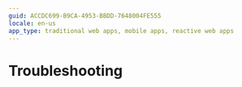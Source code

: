```yaml
---
guid: ACCDC699-B9CA-4953-BBDD-7648004FE555
locale: en-us
app_type: traditional web apps, mobile apps, reactive web apps
---
```


# Troubleshooting
